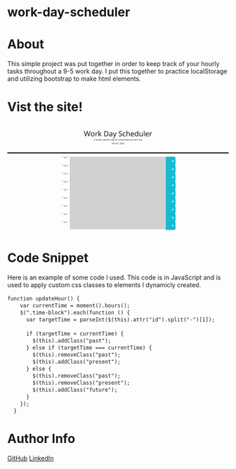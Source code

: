 # work-day-scheduler

# About
This simple project was put together in order to keep track of your hourly tasks throughout a 9-5 work day. I put this together to practice localStorage and utilizing bootstrap to make html elements.

# Vist the site!

![site image](./assets/images/Work%20Day%20Scheduler.gif)

# Code Snippet
Here is an example of some code I used. This code is in JavaScript and is used to apply custom css classes to elements I dynamicly created.
````
function updateHour() {
    var currentTime = moment().hours();
    $(".time-block").each(function () {
      var targetTime = parseInt($(this).attr("id").split("-")[1]);

      if (targetTime < currentTime) {
        $(this).addClass("past");
      } else if (targetTime === currentTime) {
        $(this).removeClass("past");
        $(this).addClass("present");
      } else {
        $(this).removeClass("past");
        $(this).removeClass("present");
        $(this).addClass("future");
      }
    });
  }
  ````
# Author Info
[GitHub](https://github.com/mattjgatsby)
[LinkedIn](https://www.linkedin.com/in/matthew-gatsby-1a1521250/)